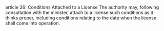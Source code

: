 article 26: Conditions Attached to a License 
The authority may, following consultation with the minister, attach to a license such conditions as it thinks proper, including conditions relating to the date when the license shall come into operation. 
<ul>
</ul>